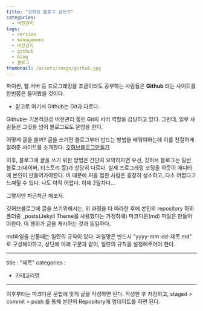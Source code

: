 ```yaml
---
title: "깃허브 블로그 글쓰기"
categories:
  - 버전관리
tags:
  - version
  - management
  - 버전관리
  - github
  - blog
  - 블로그
thumbnail: /assets/image/github.jpg
---
```


파이썬, 웹 서버 등 프로그래밍을 조금이라도 공부하는 사람들은
**Github** 라는 사이트를 한번쯤은 들어봤을 것이다.
 * 참고로 여기서 Github는 Git과 다르다.

Github는 기본적으로 버전관리 툴인 Git의 서버 역할을 감당하고 있다.
그런데, 일부 사람들은 그것을 넘어 블로그로도 운영을 한다.

어떻게 글을 쓸까? 글을 쓰기전 블로그부터 만드는 방법을 배워야하는데
이를 친절하게 알려준 사이트를 소개한다.
[깃허브블로그만들기](https://zoomkoding.github.io/gitblog/2019/08/15/git-blog-1.html)

이후, 블로그에 글을 쓰기 위한 방법은 간단히 요약하자면
우선, 깃허브 블로그는 일반 블로그(네이버, 티스토리 등)과 상당히 다르다.
실제 프로그래밍 코딩을 하듯이 에디터에 본인이 만들어가야한다.
이 때문에 처음 접한 사람은 굉장히 생소하고, 다소 어렵다고 느껴질 수 있다. 나도 아직 어렵다. 이제 2일차다...

그렇지만 차근차근 해보자.

깃허브블로그에 글을 쓰기위해서는, 위 과정을 다 따라한 후에
본인의 repository 하위 폴더중 _posts(Jekyll Theme를 사용했다는 가정하에) 마크다운(md) 파일은 만들어야한다.
이 행위가 글을 게시하는 것과 동일하다.

md파일을 만들때는 일련의 규칙이 있다.
파일명은 반드시 "yyyy-mm-dd-제목.md" 로 구성해야하고,
상단에 아래 구문과 같이, 일련의 규칙을 설정해주어야 한다. 

---
title : "제목"
categories :
 - 카테고리명
---

이후부터는 마크다운 문법에 맞게 글을 작성하면 된다. 
작성한 후 저장하고, staged > commit > push 를 통해 본인의 Repository에 업데이트를 하면 된다.

